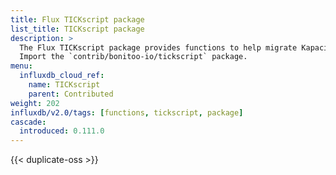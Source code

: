 ```yaml
---
title: Flux TICKscript package
list_title: TICKscript package
description: >
  The Flux TICKscript package provides functions to help migrate Kapacitor TICKscripts to Flux tasks.
  Import the `contrib/bonitoo-io/tickscript` package.
menu:
  influxdb_cloud_ref:
    name: TICKscript
    parent: Contributed
weight: 202
influxdb/v2.0/tags: [functions, tickscript, package]
cascade:
  introduced: 0.111.0
---
```


{{< duplicate-oss >}}
